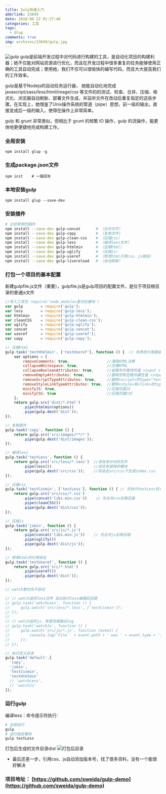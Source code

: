 ```yaml
---
title: Gulp快速入门
abbrlink: 23049
date: 2018-06-22 01:27:40
categories: 工具
tags:
  - Glup
comments: true
img: archives/23049/gulp.jpg  
---
```


![gulp](23049/001.jpg)
gulp是前端开发过程中对代码进行构建的工具，是自动化项目的构建利器；她不仅能对网站资源进行优化，而且在开发过程中很多重复的任务能够使用正确的工具自动完成；使用她，我们不仅可以很愉快的编写代码，而且大大提高我们的工作效率。

gulp是基于Nodejs的自动任务运行器， 她能自动化地完成 javascript/sass/less/html/image/css 等文件的的测试、检查、合并、压缩、格式化、浏览器自动刷新、部署文件生成，并监听文件在改动后重复指定的这些步骤。在实现上，她借鉴了Unix操作系统的管道（pipe）思想，前一级的输出，直接变成后一级的输入，使得在操作上非常简单。

gulp 和 grunt 非常类似，但相比于 grunt 的频繁 IO 操作，gulp 的流操作，能更快地更便捷地完成构建工作。
### 全局安装
```
npm install glup -g
```

### 生成package.json文件
```
npm init    # 一路回车
```

### 本地安装gulp
```
npm install glup --save-dev
```

### 安装插件
```bash
# 比较常用的插件
npm install --save-dev gulp-concat       # （合并文件）
npm install --save-dev gulp-copy         # （复制文件）
npm install --save-dev gulp-clean-css    # （压缩css）
npm install --save-dev gulp-less         # （编译less文件）
npm install --save-dev gulp-htmlmin      # （压缩html）
npm install --save-dev gulp-uglify       # （压缩js）
npm install --save-dev gulp-useref       # （修改html引用css、js路径）
npm install --save-dev gulp-livereload   # （自动刷新）
```

### 打包一个项目的基本配置
新建gulpfile.js文件（重要），gulpfile.js是gulp项目的配置文件，是位于项目根目录的普通js文件
```js
//导入工具包 require('node_modules里对应模块')
var gulp        = require('gulp');
var less        = require('gulp-less');
var htmlmin     = require('gulp-htmlmin');
var cleanCSS    = require('gulp-clean-css');
var uglify      = require('gulp-uglify');
var concat      = require('gulp-concat');
var useref      = require('gulp-useref');
var copy        = require('gulp-copy');

// 压缩html
gulp.task('testHtmlmin', ['testUseref'], function () {  // 先修改引用路径，再压缩
    var options = {
        removeComments: true,                 //清除HTML注释
        collapseWhitespace: true,             //压缩HTML
        collapseBooleanAttributes: true,      //省略布尔属性的值 <input checked="true"/> ==> <input />
        removeEmptyAttributes: true,          //删除所有空格作属性值 <input id="" /> ==> <input />
        removeScriptTypeAttributes: true,     //删除<script>的type="text/javascript"
        removeStyleLinkTypeAttributes: true,  //删除<style>和<link>的type="text/css"
        minifyJS: true,                       //压缩页面JS
        minifyCSS: true                       //压缩页面CSS
    };
    return gulp.src('dist/*.html')
        .pipe(htmlmin(options))
        .pipe(gulp.dest('dist'));
});

// 复制图片
gulp.task('copy', function () {
    return gulp.src('src/images/**/*')
        .pipe(gulp.dest('dist/images'));
});

// 编译less
gulp.task('testLess', function () {
    return gulp.src('src/less/*.less')  //该任务针对的文件
        .pipe(less())                   //该任务调用的模块
        .pipe(gulp.dest('src/css'));    //将会在src/css下生成index.css
});

// 压缩css
gulp.task('testCssmin', ['testLess'], function () { // 先执行testLess任务后再执行cssmin任务，必须加上rutrun才能异步
    return gulp.src('src/css/*.css')
        .pipe(concat('libs.min.css'))    // 先合并css后再压缩
        .pipe(cleanCSS())
        .pipe(gulp.dest('dist/css'));
});

// 压缩js
gulp.task('jsmin', function () {
    return gulp.src('src/js/*.js')
        .pipe(concat('libs.min.js'))    // 先合并js后再压缩
        .pipe(uglify())
        .pipe(gulp.dest('dist/js'));
});

// 修改html的引用地址
gulp.task('testUseref', function () {
    return gulp.src('src/*.html')
        .pipe(useref())
        .pipe(gulp.dest('dist'));
});

// watch暂时先不启动

// // watch监听less文件 自动执行less编辑后压缩
// gulp.task('watchLess', function () {
//     gulp.watch('src/less/*.less', ['testCssmin']);
// });
//
// // watch监听js，有更改就输出log
// gulp.task('watchJs', function () {
//     gulp.watch('src/js/*.js', function (event) {
//         console.log('File ' + event.path + ' was ' + event.type + ', running tasks...');
//     });
// });

// 执行定义任务
gulp.task('default',[
  'copy',
  'jsmin',
  'testCssmin',
  'testHtmlmin'
  // 'watchLess',
  // 'watchJs'
]);
```

### 运行gulp
编译less：命令提示符执行:
```bash
# 全部运行
gulp
# 运行指定模块
gulp testLess
```

打包后生成的文件目录dist
![打包后目录](23049/002.png)

* 最后还差一步，引用css、js自动添加版本号，找了很多资料，没有一个能很好解决

### 项目地址： [https://github.com/sweida/gulp-demo](https://github.com/sweida/gulp-demo)
